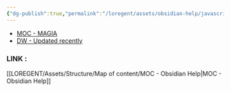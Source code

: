 ```yaml
---
{"dg-publish":true,"permalink":"/loregent/assets/obsidian-help/javascript-randomiser/"}
---
```



<div><ul class="dataview list-view-ul"><li><span><a data-tooltip-position="top" aria-label="LOREGENT/Assets/Structure/Map of content/MOC - MAGIA.md" data-href="LOREGENT/Assets/Structure/Map of content/MOC - MAGIA.md" href="LOREGENT/Assets/Structure/Map of content/MOC - MAGIA.md" class="internal-link" target="_blank" rel="noopener nofollow">MOC - MAGIA</a></span></li><li><span><a data-tooltip-position="top" aria-label="LOREGENT/Assets/Structure/Data View/DW - Updated recently.md" data-href="LOREGENT/Assets/Structure/Data View/DW - Updated recently.md" href="LOREGENT/Assets/Structure/Data View/DW - Updated recently.md" class="internal-link" target="_blank" rel="noopener nofollow">DW - Updated recently</a></span></li></ul></div>

### LINK : 
[[LOREGENT/Assets/Structure/Map of content/MOC - Obsidian Help\|MOC - Obsidian Help]]